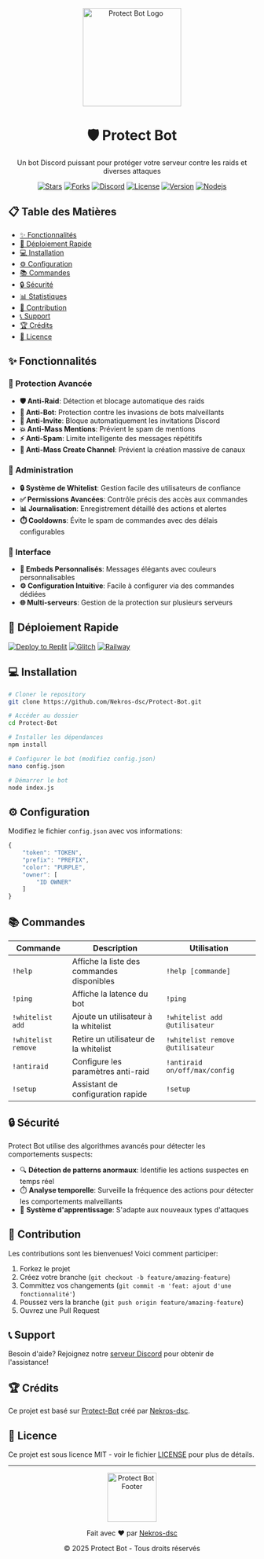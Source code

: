 <div align="center">
  <img src="https://i.imgur.com/XuTGYeK.png" alt="Protect Bot Logo" width="200"/>
  <h1>🛡️ Protect Bot</h1>
  <p>Un bot Discord puissant pour protéger votre serveur contre les raids et diverses attaques</p>
  
  [![Stars](https://img.shields.io/github/stars/Nekros-dsc/Protect-Bot?style=for-the-badge&logo=github)](https://github.com/Nekros-dsc/Protect-Bot/stargazers)
  [![Forks](https://img.shields.io/github/forks/Nekros-dsc/Protect-Bot?style=for-the-badge&logo=github)](https://github.com/Nekros-dsc/Protect-Bot/network/members)
  [![Discord](https://img.shields.io/discord/903043706410643496?color=5865F2&logo=discord&logoColor=white&style=for-the-badge)](https://discord.gg/zM6ZN9UfRs)
  [![License](https://img.shields.io/github/license/Nekros-dsc/Protect-Bot?style=for-the-badge)](https://github.com/Nekros-dsc/Protect-Bot/blob/main/LICENSE)
  [![Version](https://img.shields.io/badge/version-1.0.0-blue?style=for-the-badge)](https://github.com/Nekros-dsc/Protect-Bot)
  [![Nodejs](https://img.shields.io/badge/node.js-v16+-green?style=for-the-badge&logo=node.js)](https://nodejs.org)
</div>

## 📋 Table des Matières

- [✨ Fonctionnalités](#-fonctionnalités)
- [🚀 Déploiement Rapide](#-déploiement-rapide)
- [💻 Installation](#-installation)
- [⚙️ Configuration](#️-configuration)
- [📚 Commandes](#-commandes)
- [🔒 Sécurité](#-sécurité)
- [📊 Statistiques](#-statistiques)
- [👥 Contribution](#-contribution)
- [📞 Support](#-support)
- [🏆 Crédits](#-crédits)
- [📜 Licence](#-licence)

## ✨ Fonctionnalités

### 🔰 Protection Avancée
- **🛡️ Anti-Raid**: Détection et blocage automatique des raids
- **🤖 Anti-Bot**: Protection contre les invasions de bots malveillants
- **🔗 Anti-Invite**: Bloque automatiquement les invitations Discord
- **💥 Anti-Mass Mentions**: Prévient le spam de mentions
- **⚡ Anti-Spam**: Limite intelligente des messages répétitifs
- **📝 Anti-Mass Create Channel**: Prévient la création massive de canaux

### 💼 Administration
- **🔒 Système de Whitelist**: Gestion facile des utilisateurs de confiance
- **✅ Permissions Avancées**: Contrôle précis des accès aux commandes
- **📊 Journalisation**: Enregistrement détaillé des actions et alertes
- **⏱️ Cooldowns**: Évite le spam de commandes avec des délais configurables

### 🧩 Interface
- **🎨 Embeds Personnalisés**: Messages élégants avec couleurs personnalisables
- **⚙️ Configuration Intuitive**: Facile à configurer via des commandes dédiées
- **🌐 Multi-serveurs**: Gestion de la protection sur plusieurs serveurs

## 🚀 Déploiement Rapide

[![Deploy to Replit](https://replit.com/badge/github/Nekros-dsc/Protect-Bot)](https://replit.com/github/Nekros-dsc/Protect-Bot)
[![Glitch](https://img.shields.io/badge/Glitch-Déployer-purple?style=for-the-badge&logo=glitch)](https://glitch.com/edit/#!/import/github/Nekros-dsc/Protect-Bot)
[![Railway](https://img.shields.io/badge/Railway-Déployer-black?style=for-the-badge&logo=railway)](https://railway.app/new/template/hUh5LC)

## 💻 Installation

```bash
# Cloner le repository
git clone https://github.com/Nekros-dsc/Protect-Bot.git

# Accéder au dossier
cd Protect-Bot

# Installer les dépendances
npm install

# Configurer le bot (modifiez config.json)
nano config.json

# Démarrer le bot
node index.js
```

## ⚙️ Configuration

Modifiez le fichier `config.json` avec vos informations:

```js
{
    "token": "TOKEN",
    "prefix": "PREFIX",
    "color": "PURPLE",
    "owner": [
        "ID OWNER"
    ]
}
```

## 📚 Commandes

| Commande | Description | Utilisation |
|----------|-------------|-------------|
| `!help` | Affiche la liste des commandes disponibles | `!help [commande]` |
| `!ping` | Affiche la latence du bot | `!ping` |
| `!whitelist add` | Ajoute un utilisateur à la whitelist | `!whitelist add @utilisateur` |
| `!whitelist remove` | Retire un utilisateur de la whitelist | `!whitelist remove @utilisateur` |
| `!antiraid` | Configure les paramètres anti-raid | `!antiraid on/off/max/config` |
| `!setup` | Assistant de configuration rapide | `!setup` |

## 🔒 Sécurité

Protect Bot utilise des algorithmes avancés pour détecter les comportements suspects:

- 🔍 **Détection de patterns anormaux**: Identifie les actions suspectes en temps réel
- ⏱️ **Analyse temporelle**: Surveille la fréquence des actions pour détecter les comportements malveillants
- 🧠 **Système d'apprentissage**: S'adapte aux nouveaux types d'attaques

## 👥 Contribution

Les contributions sont les bienvenues! Voici comment participer:

1. Forkez le projet
2. Créez votre branche (`git checkout -b feature/amazing-feature`)
3. Committez vos changements (`git commit -m 'feat: ajout d'une fonctionnalité'`)
4. Poussez vers la branche (`git push origin feature/amazing-feature`)
5. Ouvrez une Pull Request

## 📞 Support

Besoin d'aide? Rejoignez notre [serveur Discord](https://discord.gg/zM6ZN9UfRs) pour obtenir de l'assistance!

## 🏆 Crédits

Ce projet est basé sur [Protect-Bot](https://github.com/Nekros-dsc/Protect-Bot) créé par [Nekros-dsc](https://github.com/Nekros-dsc).

## 📜 Licence

Ce projet est sous licence MIT - voir le fichier [LICENSE](https://github.com/Nekros-dsc/Protect-Bot/blob/main/LICENSE) pour plus de détails.

---

<div align="center">
  <img src="https://i.imgur.com/8L4rPN3.png" alt="Protect Bot Footer" width="100"/>
  <p>Fait avec ❤️ par <a href="https://github.com/Nekros-dsc">Nekros-dsc</a></p>
  <p>© 2025 Protect Bot - Tous droits réservés</p>
</div>

